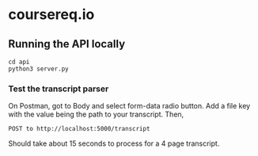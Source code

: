 # coursereq.io

## Running the API locally

``` 
cd api
python3 server.py
```
### Test the transcript parser 
On Postman, got to Body and select form-data radio button. Add a file key with the value being the path to your transcript. Then,
```
POST to http://localhost:5000/transcript
```
Should take about 15 seconds to process for a 4 page transcript. 

